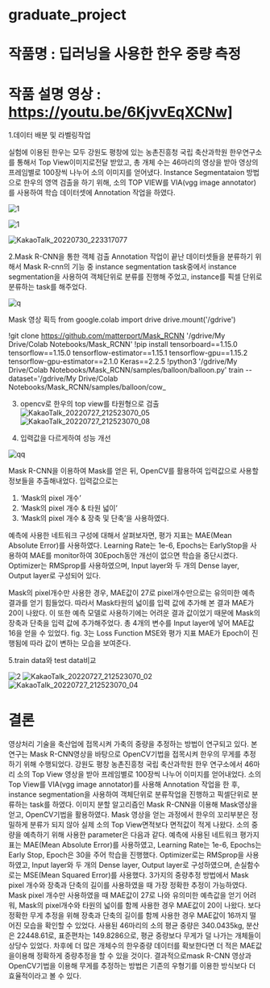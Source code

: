 # graduate_project
# 작품명 : 딥러닝을 사용한 한우 중량 측정

# 작품 설명 영상 : https://youtu.be/6KjvvEqXCNw]

1.데이터 배분 및 라벨링작업

실험에 이용된 한우는 모두 강원도 평창에 있는 농촌진흥청 국립 축산과학원 한우연구소를 통해서 Top View이미지로전달 받았고, 총 개체 수는 46마리의 영상을 받아 영상의 프레임별로 100장씩 나누어 소의 이미지를 얻어냈다.
Instance Segmentataion 방법으로 한우의 영역 검출을 하기 위해, 소의 TOP VIEW를 VIA(vgg image annotator)를 사용하여 학습 데이터셋에 Annotation 작업을 하였다. 

![1](https://user-images.githubusercontent.com/76850241/182006994-52846ac2-5bbc-4d40-9679-8209bc9502ed.PNG)

![1](https://user-images.githubusercontent.com/76850241/182006960-071fdb49-bf84-4cf1-b9a3-0bdd5bceef87.PNG)

![KakaoTalk_20220730_223317077](https://user-images.githubusercontent.com/76850241/181916846-9028fb9d-cd6d-4341-87d4-c9d88df34ab4.jpg)


2.Mask R-CNN을 통한 객체 검출
Annotation 작업이 끝난 데이터셋들을 분류하기 위해서 Mask R-cnn의 기능 중 instance segmentation task중에서 instance segmentation을 사용하여 객체단위로 분류를 진행해 주었고, instance를 픽셀 단위로 분류하는 task를 해주었다.

![q](https://user-images.githubusercontent.com/76850241/182008917-abcf11e2-2442-490c-920e-d677fb708310.PNG)

 Mask 영상 획득
from google.colab import drive
drive.mount('/gdrive')

!git clone https://github.com/matterport/Mask_RCNN '/gdrive/My Drive/Colab Notebooks/Mask_RCNN'
!pip install tensorboard==1.15.0 tensorflow==1.15.0 tensorflow-estimator==1.15.1 tensorflow-gpu==1.15.2 tensorflow-gpu-estimator==2.1.0 Keras==2.2.5 
!python3 '/gdrive/My Drive/Colab Notebooks/Mask_RCNN/samples/balloon/balloon.py' train --dataset='/gdrive/My Drive/Colab Notebooks/Mask_RCNN/samples/balloon/cow_


3. opencv로 한우의 top view를 타원형으로 검출
![KakaoTalk_20220727_212523070_05](https://user-images.githubusercontent.com/76850241/181916423-fc227880-6a05-4c8c-882b-b46be81174e2.jpg)
![KakaoTalk_20220727_212523070_08](https://user-images.githubusercontent.com/76850241/181916428-7b0cbc97-3c40-49aa-83bd-a385e5198dbe.jpg)

4. 입력값을 다르게하여 성능 개선

![qq](https://user-images.githubusercontent.com/76850241/182008901-9c5145a5-eb36-4a31-8ccb-1dcd067bdefc.PNG)


Mask R-CNN을 이용하여 Mask를 얻은 뒤, OpenCV를 활용하여 입력값으로 사용할 정보들을 추출해내었다. 입력값으로는 
1. ‘Mask의 pixel 개수’ 
2. ‘Mask의 pixel 개수 & 타원 넓이’  
3. ‘Mask의 pixel 개수 & 장축 및 단축’을 사용하였다. 


예측에 사용한 네트워크 구성에 대해서 살펴보자면, 평가 지표는 MAE(Mean Absolute Error)를 사용하였다. Learning Rate는 1e-6, Epochs는 EarlyStop을 사용하여 MAE를 monitor하여 30Epoch동안 개선이 없으면 학습을 중단시켰다. Optimizer는 RMSprop를 사용하였으며, Input layer와 두 개의 Dense layer, Output layer로 구성되어 있다. 

Mask의 pixel개수만 사용한 경우, MAE값이 27로 pixel개수만으로는 유의미한 예측 결과를 얻기 힘들었다. 따라서 Mask타원의 넓이를 입력 값에 추가해 본 결과 MAE가 20이 나왔다. 이 또한 예측 모델로 사용하기에는 어려운 결과 값이었기 때문에 Mask의 장축과 단축을 입력 값에 추가해주었다. 총 4개의 변수를 Input layer에 넣어 MAE값 16을 얻을 수 있었다. fig. 3는 Loss Function MSE와 평가 지표 MAE가 Epoch이 진행됨에 따라 값이 변하는 모습을 보여준다. 

5.train data와 test data비교

![2](https://user-images.githubusercontent.com/76850241/182006969-dc795f85-d9d8-4583-b551-5db356ddb90b.PNG)
![KakaoTalk_20220727_212523070_02](https://user-images.githubusercontent.com/76850241/181916432-ec6c304d-6d13-481f-9bf2-b65d04c60d7b.jpg)
![KakaoTalk_20220727_212523070_04](https://user-images.githubusercontent.com/76850241/181916434-9e4bd606-573d-4355-9316-1d9ced9442d8.jpg)


# 결론

영상처리 기술을 축산업에 접목시켜 가축의 중량을 추정하는 방법이 연구되고 있다.
본 연구는 Mask R-CNN영상을 바탕으로 OpenCV기법을 접목시켜 한우의 무게를 추정하기 위해 수행되었다. 강원도 평창 농촌진흥청 국립 축산과학원 한우 연구소에서 46마리 소의 Top View 영상을 받아 프레임별로 100장씩 나누어 이미지를 얻어내었다.
소의 Top View를 VIA(vgg image annotator)를 사용해 Annotation 작업을 한 후, instance segmentation을 사용하여 객체단위로 분류작업을 진행하고 픽셀단위로 분류하는 task를 하였다. 이미지 분할 알고리즘인 Mask R-CNN을 이용해 Mask영상을 얻고, OpenCV기법을 활용하였다.  Mask 영상을 얻는 과정에서 한우의 꼬리부분은 정밀하게 분류가 되지 않아 실제 소의 Top View면적보다 면적값이 적게 나왔다. 소의 중량을 예측하기 위해 사용한 parameter은 다음과 같다. 예측에 사용된 네트워크 평가지표는 MAE(Mean Absolute Error)를 사용하였고, Learning Rate는 1e-6, Epochs는 Early Stop, Epoch은 30을 주어 학습을 진행했다. Optimizer로는 RMSprop을 사용하였고, Input layer와 두 개의 Dense layer, Output layer로 구성하였으며, 손실함수로는 MSE(Mean Squared Error)를 사용했다.
 3가지의 중량추정 방법에서 Mask pixel 개수와 장축과 단축의 길이를 사용하였을 때 가장 정확한 추정이 가능하였다. Mask pixel 개수만 사용하였을 때 MAE값이 27로 나와 유의미한 예측값을 얻기 어려워, Mask의 pixel개수와 타원의 넓이를 함께 사용한 경우 MAE값이 20이 나왔다. 보다 정확한 무게 추정을 위해 장축과 단축의 길이를 함께 사용한 경우 MAE값이 16까지 떨어진 모습을 확인할 수 있었다. 사용된 46마리의 소의 평균 중량은 340.0435kg, 분산은 22448.61로, 표준편차는 149.8286으로, 평균 중량보다 무게가 덜 나가는 개체들이 상당수 있었다. 차후에 더 많은 개체수의 한우중량 데이터를 확보한다면 더 적은 MAE값을이용해 정확하게 중량추정을 할 수 있을 것이다.
결과적으로mask R-CNN 영상과 OpenCV기법을 이용해 무게를 추정하는 방법은 기존의 우형기를 이용한 방식보다 더 효율적이라고 볼 수 있다.
